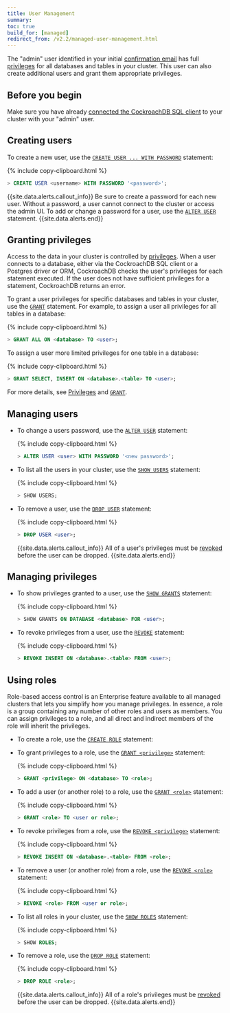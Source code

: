 ```yaml
---
title: User Management
summary:
toc: true
build_for: [managed]
redirect_from: /v2.2/managed-user-management.html
---
```


The "admin" user identified in your initial [confirmation email](managed-sign-up-for-a-cluster.html#confirmation-email) has full [privileges](authorization.html#assign-privileges) for all databases and tables in your cluster. This user can also create additional users and grant them appropriate privileges.

## Before you begin

Make sure you have already [connected the CockroachDB SQL client](managed-connect-to-your-cluster.html#use-the-cockroachdb-sql-client) to your cluster with your "admin" user.

## Creating users

To create a new user, use the [`CREATE USER ... WITH PASSWORD`](create-user.html) statement:

{% include copy-clipboard.html %}
~~~ sql
> CREATE USER <username> WITH PASSWORD '<password>';
~~~

{{site.data.alerts.callout_info}}
Be sure to create a password for each new user. Without a password, a user cannot connect to the cluster or access the admin UI. To add or change a password for a user, use the [`ALTER USER`](alter-user.html) statement.
{{site.data.alerts.end}}

## Granting privileges

Access to the data in your cluster is controlled by [privileges](authorization.html#assign-privileges). When a user connects to a database, either via the CockroachDB SQL client or a Postgres driver or ORM, CockroachDB checks the user's privileges for each statement executed. If the user does not have sufficient privileges for a statement, CockroachDB returns an error.

To grant a user privileges for specific databases and tables in your cluster, use the [`GRANT`](grant.html) statement. For example, to assign a user all privileges for all tables in a database:

{% include copy-clipboard.html %}
~~~ sql
> GRANT ALL ON <database> TO <user>;
~~~

To assign a user more limited privileges for one table in a database:

{% include copy-clipboard.html %}
~~~ sql
> GRANT SELECT, INSERT ON <database>.<table> TO <user>;
~~~

For more details, see [Privileges](authorization.html#assign-privileges) and [`GRANT`](grant.html).

## Managing users

- To change a users password, use the [`ALTER USER`](alter-user.html) statement:

    {% include copy-clipboard.html %}
    ~~~ sql
    > ALTER USER <user> WITH PASSWORD '<new password>';
    ~~~

- To list all the users in your cluster, use the [`SHOW USERS`](show-users.html) statement:

    {% include copy-clipboard.html %}
    ~~~ sql
    > SHOW USERS;
    ~~~

- To remove a user, use the [`DROP USER`](drop-user.html) statement:

    {% include copy-clipboard.html %}
    ~~~ sql
    > DROP USER <user>;
    ~~~

    {{site.data.alerts.callout_info}}
    All of a user's privileges must be [revoked](#managing-privileges) before the user can be dropped.
    {{site.data.alerts.end}}

## Managing privileges

- To show privileges granted to a user, use the [`SHOW GRANTS`](show-grants.html) statement:

    {% include copy-clipboard.html %}
    ~~~ sql
    > SHOW GRANTS ON DATABASE <database> FOR <user>;
    ~~~

- To revoke privileges from a user, use the [`REVOKE`](revoke.html) statement:

    {% include copy-clipboard.html %}
    ~~~ sql
    > REVOKE INSERT ON <database>.<table> FROM <user>;
    ~~~

## Using roles

Role-based access control is an Enterprise feature available to all managed clusters that lets you simplify how you manage privileges. In essence, a role is a group containing any number of other roles and users as members. You can assign privileges to a role, and all direct and indirect members of the role will inherit the privileges.

- To create a role, use the [`CREATE ROLE`](create-role.html) statement:

- To grant privileges to a role, use the [`GRANT <privilege>`](grant.html) statement:

    {% include copy-clipboard.html %}
    ~~~ sql
    > GRANT <privilege> ON <database> TO <role>;
    ~~~

- To add a user (or another role) to a role, use the [`GRANT <role>`](grant-roles.html) statement:

    {% include copy-clipboard.html %}
    ~~~ sql
    > GRANT <role> TO <user or role>;
    ~~~

- To revoke privileges from a role, use the [`REVOKE <privilege>`](revoke.html) statement:

    {% include copy-clipboard.html %}
    ~~~ sql
    > REVOKE INSERT ON <database>.<table> FROM <role>;
    ~~~

- To remove a user (or another role) from a role, use the [`REVOKE <role>`](revoke-roles.html) statement:

    {% include copy-clipboard.html %}
    ~~~ sql
    > REVOKE <role> FROM <user or role>;
    ~~~

- To list all roles in your cluster, use the [`SHOW ROLES`](show-roles.html) statement:

    {% include copy-clipboard.html %}
    ~~~ sql
    > SHOW ROLES;
    ~~~

- To remove a role, use the [`DROP ROLE`](drop-role.html) statement:

    {% include copy-clipboard.html %}
    ~~~ sql
    > DROP ROLE <role>;
    ~~~

    {{site.data.alerts.callout_info}}
    All of a role's privileges must be [revoked](#managing-privileges) before the user can be dropped.
    {{site.data.alerts.end}}
